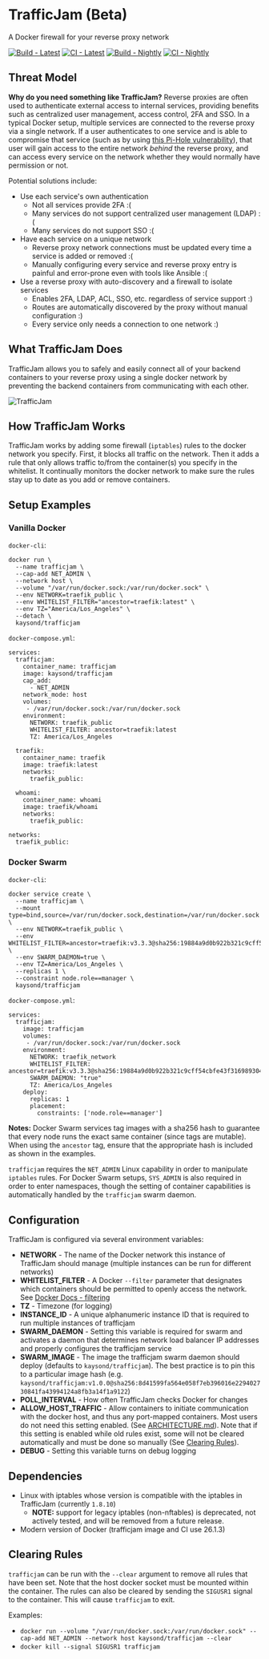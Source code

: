 # TrafficJam (Beta)
A Docker firewall for your reverse proxy network

[![Build - Latest](https://github.com/kaysond/trafficjam/actions/workflows/build-latest.yml/badge.svg)](https://github.com/kaysond/trafficjam/actions/workflows/build-latest.yml) [![CI - Latest](https://github.com/kaysond/trafficjam/actions/workflows/ci-latest.yml/badge.svg)](https://github.com/kaysond/trafficjam/actions/workflows/ci-latest.yml) [![Build - Nightly](https://github.com/kaysond/trafficjam/actions/workflows/build-nightly.yml/badge.svg)](https://github.com/kaysond/trafficjam/actions/workflows/build-nightly.yml) [![CI - Nightly](https://github.com/kaysond/trafficjam/actions/workflows/ci-nightly.yml/badge.svg)](https://github.com/kaysond/trafficjam/actions/workflows/ci-nightly.yml)

## Threat Model
**Why do you need something like TrafficJam?** Reverse proxies are often used to authenticate external access to internal services, providing benefits such as centralized user management, access control, 2FA and SSO. In a typical Docker setup, multiple services are connected to the reverse proxy via a single network. If a user authenticates to one service and is able to compromise that service (such as by using [this Pi-Hole vulnerability](https://natedotred.wordpress.com/2020/03/28/cve-2020-8816-pi-hole-remote-code-execution/ "this Pi-Hole vulnerability")), that user will gain access to the entire network *behind* the reverse proxy, and can access every service on the network whether they would normally have permission or not.

Potential solutions include:
* Use each service's own authentication
  * Not all services provide 2FA :(
  * Many services do not support centralized user management (LDAP)  :(
  * Many services do not support SSO  :(
* Have each service on a unique network
  * Reverse proxy network connections must be updated every time a service is added or removed :(
  * Manually configuring every service and reverse proxy entry is painful and error-prone even with tools like Ansible :(
* Use a reverse proxy with auto-discovery and a firewall to isolate services
  * Enables 2FA, LDAP, ACL, SSO, etc. regardless of service support :)
  * Routes are automatically discovered by the proxy without manual configuration :)
  * Every service only needs a connection to one network :)

## What TrafficJam Does
TrafficJam allows you to safely and easily connect all of your backend containers to your reverse proxy using a single docker network by preventing the backend containers from communicating with each other.

![TrafficJam](./trafficjam-diagram.png)

## How TrafficJam Works
TrafficJam works by adding some firewall (`iptables`) rules to the docker network you specify. First, it blocks all traffic on the network. Then it adds a rule that only allows traffic to/from the container(s) you specify in the whitelist. It continually monitors the docker network to make sure the rules stay up to date as you add or remove containers.

## Setup Examples

### Vanilla Docker
`docker-cli`:
```
docker run \
  --name trafficjam \
  --cap-add NET_ADMIN \
  --network host \
  --volume "/var/run/docker.sock:/var/run/docker.sock" \
  --env NETWORK=traefik_public \
  --env WHITELIST_FILTER="ancestor=traefik:latest" \
  --env TZ="America/Los_Angeles" \
  --detach \
  kaysond/trafficjam
```

`docker-compose.yml`:
```
services:
  trafficjam:
    container_name: trafficjam
    image: kaysond/trafficjam
    cap_add:
      - NET_ADMIN
    network_mode: host
    volumes:
     - /var/run/docker.sock:/var/run/docker.sock
    environment:
      NETWORK: traefik_public
      WHITELIST_FILTER: ancestor=traefik:latest
      TZ: America/Los_Angeles

  traefik:
    container_name: traefik
    image: traefik:latest
    networks:
      traefik_public:

  whoami:
    container_name: whoami
    image: traefik/whoami
    networks:
      traefik_public:

networks:
  traefik_public:
```

### Docker Swarm
`docker-cli`:
```
docker service create \
  --name trafficjam \
  --mount type=bind,source=/var/run/docker.sock,destination=/var/run/docker.sock \
  --env NETWORK=traefik_public \
  --env WHITELIST_FILTER=ancestor=traefik:v3.3.3@sha256:19884a9d0b922b321c9cff54cbfe43f3169893041b8dd4ea6100677afaddce46 \
  --env SWARM_DAEMON=true \
  --env TZ=America/Los_Angeles \
  --replicas 1 \
  --constraint node.role==manager \
  kaysond/trafficjam
```

`docker-compose.yml`:
```
services:
  trafficjam:
    image: trafficjam
    volumes:
     - /var/run/docker.sock:/var/run/docker.sock
    environment:
      NETWORK: traefik_network
      WHITELIST_FILTER: ancestor=traefik:v3.3.3@sha256:19884a9d0b922b321c9cff54cbfe43f3169893041b8dd4ea6100677afaddce46
      SWARM_DAEMON: "true"
      TZ: America/Los_Angeles
    deploy:
      replicas: 1
      placement:
        constraints: ['node.role==manager']
```

**Notes:** 
Docker Swarm services tag images with a sha256 hash to guarantee that every node runs the exact same container (since tags are mutable). When using the `ancestor` tag, ensure that the appropriate hash is included as shown in the examples.

`trafficjam` requires the `NET_ADMIN` Linux capability in order to manipulate `iptables` rules. For Docker Swarm setups, `SYS_ADMIN` is also required in order to enter namespaces, though the setting of container capabilities is automatically handled by the `trafficjam` swarm daemon.

## Configuration
TrafficJam is configured via several environment variables:
* **NETWORK** - The name of the Docker network this instance of TrafficJam should manage (multiple instances can be run for different networks)
* **WHITELIST_FILTER** - A Docker `--filter` parameter that designates which containers should be permitted to openly access the network. See [Docker Docs - filtering](https://docs.docker.com/engine/reference/commandline/ps/#filtering)
* **TZ** - Timezone (for logging)
* **INSTANCE_ID** - A unique alphanumeric instance ID that is required to run multiple instances of trafficjam
* **SWARM_DAEMON** - Setting this variable is required for swarm and activates a daemon that determines network load balancer IP addresses and properly configures the trafficjam service
* **SWARM_IMAGE** - The image the trafficjam swarm daemon should deploy (defaults to `kaysond/trafficjam`). The best practice is to pin this to a particular image hash (e.g. `kaysond/trafficjam:v1.0.0@sha256:8d41599fa564e058f7eb396016e229402730841fa43994124a8fb3a14f1a9122`)
* **POLL_INTERVAL** - How often TrafficJam checks Docker for changes
* **ALLOW_HOST_TRAFFIC** - Allow containers to initiate communication with the docker host, and thus any port-mapped containers. Most users do not need this setting enabled. (See [ARCHITECTURE.md](ARCHITECTURE.md)). Note that if this setting is enabled while old rules exist, some will not be cleared automatically and must be done so manually (See [Clearing Rules](#clearing-rules)).
* **DEBUG** - Setting this variable turns on debug logging

## Dependencies
* Linux with iptables whose version is compatible with the iptables in TrafficJam (currently `1.8.10`)
  * **NOTE:** support for legacy iptables (non-nftables) is deprecated, not actively tested, and will be removed from a future release.
* Modern version of Docker (trafficjam image and CI use 26.1.3)

## Clearing Rules
`trafficjam` can be run with the `--clear` argument to remove all rules that have been set. Note that the host docker socket must be mounted within the container. The rules can also be cleared by sending the `SIGUSR1` signal to the container. This will cause `trafficjam` to exit.

Examples:
* `docker run --volume "/var/run/docker.sock:/var/run/docker.sock" --cap-add NET_ADMIN --network host kaysond/trafficjam --clear`
* `docker kill --signal SIGUSR1 trafficjam`